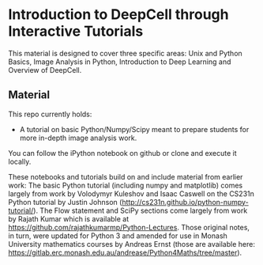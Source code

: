 # Introduction to DeepCell through Interactive Tutorials

This material is designed to cover three specific areas: Unix and Python Basics, Image Analysis in Python, Introduction to Deep Learning and Overview of DeepCell.

## Material

This repo currently holds:

* A tutorial on basic Python/Numpy/Scipy meant to prepare students for more in-depth image analysis work.

You can follow the iPython notebook on github or clone and execute it locally.

These notebooks and tutorials build on and include material from earlier work: 
The basic Python tutorial (including numpy and matplotlib) comes largely from work by Volodymyr Kuleshov and Isaac Caswell on the CS231n Python tutorial by Justin Johnson (http://cs231n.github.io/python-numpy-tutorial/).
The Flow statement and SciPy sections come largely from work by Rajath Kumar which is available at https://github.com/rajathkumarmp/Python-Lectures. Those original notes, in turn, were updated for Python 3 and amended for use in Monash University mathematics courses by Andreas Ernst (those are available here: https://gitlab.erc.monash.edu.au/andrease/Python4Maths/tree/master).
